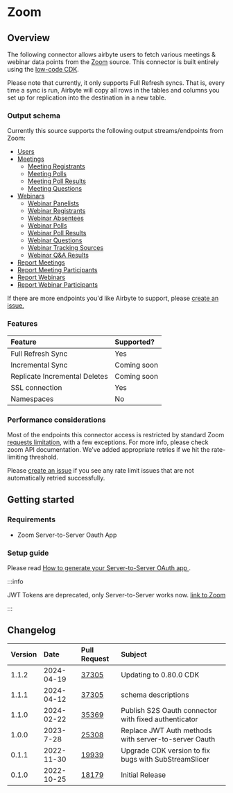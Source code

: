 # Zoom

## Overview


The following connector allows airbyte users to fetch various meetings & webinar data points from the [Zoom](https://zoom.us) source. This connector is built entirely using the [low-code CDK](https://docs.airbyte.com/connector-development/config-based/low-code-cdk-overview/).

Please note that currently, it only supports Full Refresh syncs. That is, every time a sync is run, Airbyte will copy all rows in the tables and columns you set up for replication into the destination in a new table.

### Output schema

Currently this source supports the following output streams/endpoints from Zoom:

* [Users](https://marketplace.zoom.us/docs/api-reference/zoom-api/users/users)
* [Meetings](https://marketplace.zoom.us/docs/api-reference/zoom-api/meetings/meetings)
  * [Meeting Registrants](https://marketplace.zoom.us/docs/api-reference/zoom-api/meetings/meetingregistrants)
  * [Meeting Polls](https://marketplace.zoom.us/docs/api-reference/zoom-api/meetings/meetingpolls)
  * [Meeting Poll Results](https://marketplace.zoom.us/docs/api-reference/zoom-api/meetings/listpastmeetingpolls)
  * [Meeting Questions](https://marketplace.zoom.us/docs/api-reference/zoom-api/meetings/meetingregistrantsquestionsget)
* [Webinars](https://marketplace.zoom.us/docs/api-reference/zoom-api/webinars/webinars)
  * [Webinar Panelists](https://marketplace.zoom.us/docs/api-reference/zoom-api/webinars/webinarpanelists)
  * [Webinar Registrants](https://marketplace.zoom.us/docs/api-reference/zoom-api/webinars/webinarregistrants)
  * [Webinar Absentees](https://marketplace.zoom.us/docs/api-reference/zoom-api/webinars/webinarabsentees)
  * [Webinar Polls](https://marketplace.zoom.us/docs/api-reference/zoom-api/webinars/webinarpolls)
  * [Webinar Poll Results](https://marketplace.zoom.us/docs/api-reference/zoom-api/webinars/listpastwebinarpollresults)
  * [Webinar Questions](https://marketplace.zoom.us/docs/api-reference/zoom-api/webinars/webinarregistrantsquestionsget)
  * [Webinar Tracking Sources](https://marketplace.zoom.us/docs/api-reference/zoom-api/webinars/gettrackingsources)
  * [Webinar Q&A Results](https://marketplace.zoom.us/docs/api-reference/zoom-api/webinars/listpastwebinarqa)
* [Report Meetings](https://marketplace.zoom.us/docs/api-reference/zoom-api/reports/reportmeetingdetails)
* [Report Meeting Participants](https://marketplace.zoom.us/docs/api-reference/zoom-api/reports/reportmeetingparticipants)
* [Report Webinars](https://marketplace.zoom.us/docs/api-reference/zoom-api/reports/reportwebinardetails)
* [Report Webinar Participants](https://marketplace.zoom.us/docs/api-reference/zoom-api/reports/reportwebinarparticipants)

If there are more endpoints you'd like Airbyte to support, please [create an issue.](https://github.com/airbytehq/airbyte/issues/new/choose)

### Features

| Feature | Supported? |
| :--- | :--- |
| Full Refresh Sync | Yes |
| Incremental Sync | Coming soon |
| Replicate Incremental Deletes | Coming soon |
| SSL connection | Yes |
| Namespaces | No |

### Performance considerations

Most of the endpoints this connector access is restricted by standard Zoom [requests limitation](https://marketplace.zoom.us/docs/api-reference/rate-limits#rate-limit-changes), with a few exceptions. For more info, please check zoom API documentation. We’ve added appropriate retries if we hit the rate-limiting threshold.

Please [create an issue](https://github.com/airbytehq/airbyte/issues) if you see any rate limit issues that are not automatically retried successfully.

## Getting started

### Requirements

* Zoom Server-to-Server Oauth App

### Setup guide
Please read [How to generate your Server-to-Server OAuth app ](https://developers.zoom.us/docs/internal-apps/s2s-oauth/).

:::info

JWT Tokens are deprecated, only Server-to-Server works now. [link to Zoom](https://developers.zoom.us/docs/internal-apps/jwt-faq/)

:::

## Changelog

| Version | Date       | Pull Request                                             | Subject                                               |
|:--------|:-----------|:---------------------------------------------------------| :-----------------------------------------------------|
| 1.1.2 | 2024-04-19 | [37305](https://github.com/airbytehq/airbyte/pull/37305) | Updating to 0.80.0 CDK |
| 1.1.1 | 2024-04-12 | [37305](https://github.com/airbytehq/airbyte/pull/37305) | schema descriptions |
| 1.1.0   | 2024-02-22 | [35369](https://github.com/airbytehq/airbyte/pull/35369) | Publish S2S Oauth connector with fixed authenticator  |
| 1.0.0   | 2023-7-28  | [25308](https://github.com/airbytehq/airbyte/pull/25308) | Replace JWT Auth methods with server-to-server Oauth  |
| 0.1.1   | 2022-11-30 | [19939](https://github.com/airbytehq/airbyte/pull/19939) | Upgrade CDK version to fix bugs with SubStreamSlicer  |
| 0.1.0   | 2022-10-25 | [18179](https://github.com/airbytehq/airbyte/pull/18179) | Initial Release                                       |
